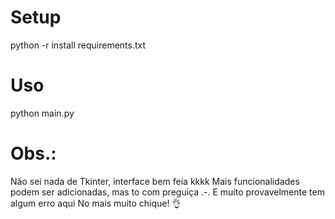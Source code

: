 # Setup
python -r install requirements.txt

# Uso
python main.py

# Obs.: 
Não sei nada de Tkinter, interface bem feia kkkk
Mais funcionalidades podem ser adicionadas, mas to com preguiça .-.
E muito provavelmente tem algum erro aqui
No mais muito chique! 👌